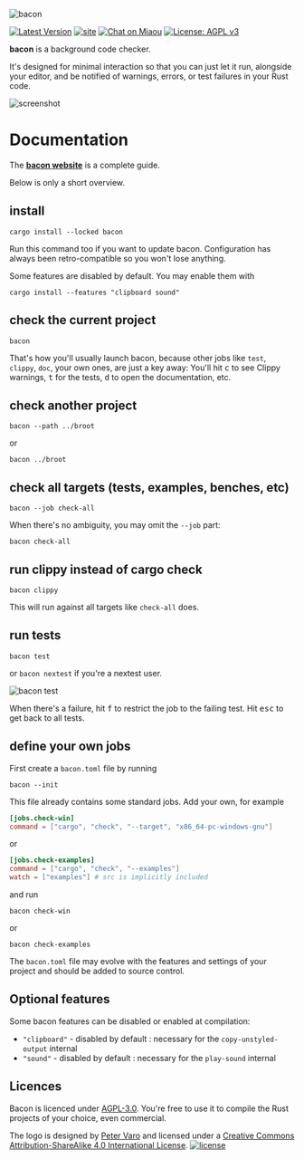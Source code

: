 ![bacon][logo]

[logo]: img/logo-text.png?raw=true "bacon"

[![Latest Version][s1]][l1] [![site][s4]][l4] [![Chat on Miaou][s2]][l2] [![License: AGPL v3][s3]][l3]

[s1]: https://img.shields.io/crates/v/bacon.svg
[l1]: https://crates.io/crates/bacon

[s2]: https://dystroy.org/chat-shield.svg
[l2]: https://miaou.dystroy.org/4683?bacon

[s3]: https://img.shields.io/badge/License-AGPL_v3-blue.svg
[l3]: https://www.gnu.org/licenses/agpl-3.0

[s4]: https://dystroy.org/dystroy-doc-pink-shield.svg
[l4]: https://dystroy.org/bacon

**bacon** is a background code checker.

It's designed for minimal interaction so that you can just let it run, alongside your editor, and be notified of warnings, errors, or test failures in your Rust code.

![screenshot](doc/screenshot.png)

# Documentation

The **[bacon website](https://dystroy.org/bacon)** is a complete guide.

Below is only a short overview.

## install

    cargo install --locked bacon

Run this command too if you want to update bacon. Configuration has always been retro-compatible so you won't lose anything.

Some features are disabled by default. You may enable them with

    cargo install --features "clipboard sound"

## check the current project

    bacon

That's how you'll usually launch bacon, because other jobs like `test`, `clippy`, `doc`, your own ones, are just a key away: You'll hit <kbd>c</kbd> to see Clippy warnings, <kbd>t</kbd> for the tests, <kbd>d</kbd> to open the documentation, etc.


## check another project

    bacon --path ../broot

or

    bacon ../broot

## check all targets (tests, examples, benches, etc)

    bacon --job check-all

When there's no ambiguity, you may omit the `--job` part:

    bacon check-all

## run clippy instead of cargo check

    bacon clippy

This will run against all targets like `check-all` does.

## run tests

    bacon test

or `bacon nextest` if you're a nextest user.

![bacon test](doc/test.png)


When there's a failure, hit <kbd>f</kbd> to restrict the job to the failing test.
Hit <kbd>esc</kbd> to get back to all tests.

## define your own jobs

First create a `bacon.toml` file by running

    bacon --init

This file already contains some standard jobs. Add your own, for example

```toml
[jobs.check-win]
command = ["cargo", "check", "--target", "x86_64-pc-windows-gnu"]
```

or

```toml
[jobs.check-examples]
command = ["cargo", "check", "--examples"]
watch = ["examples"] # src is implicitly included
```

and run

    bacon check-win

or

    bacon check-examples

The `bacon.toml` file may evolve with the features and settings of your project and should be added to source control.

## Optional features

Some bacon features can be disabled or enabled at compilation:

* `"clipboard"` - disabled by default : necessary for the `copy-unstyled-output` internal
* `"sound"` - disabled by default : necessary for the `play-sound` internal

## Licences

Bacon is licenced under [AGPL-3.0](https://www.gnu.org/licenses/agpl-3.0.en.html).
You're free to use it to compile the Rust projects of your choice, even commercial.

The logo is designed by [Peter Varo][pv] and licensed under a
[Creative Commons Attribution-ShareAlike 4.0 International License][cc-lic].
[![license][cc-img]][cc-lic]

[pv]: https://petervaro.com
[cc-lic]: https://creativecommons.org/licenses/by-sa/4.0
[cc-img]: https://i.creativecommons.org/l/by-sa/4.0/80x15.png
